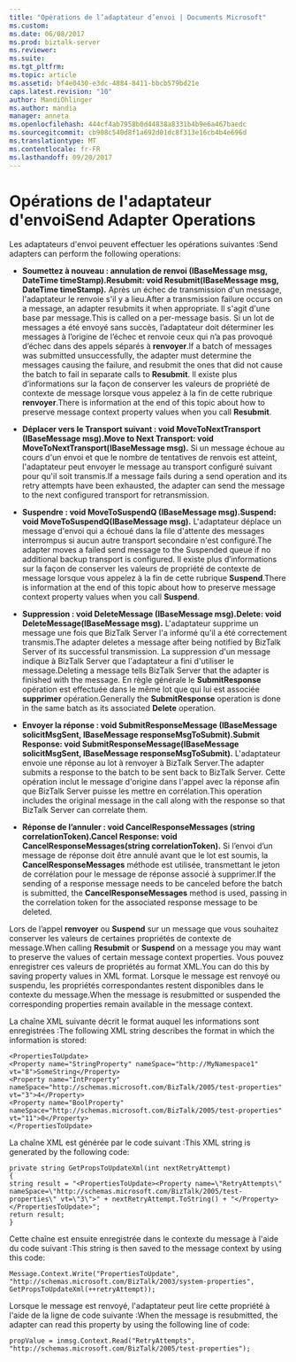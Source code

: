 ```yaml
---
title: "Opérations de l’adaptateur d’envoi | Documents Microsoft"
ms.custom: 
ms.date: 06/08/2017
ms.prod: biztalk-server
ms.reviewer: 
ms.suite: 
ms.tgt_pltfrm: 
ms.topic: article
ms.assetid: bf4e0430-e3dc-4884-8411-bbcb579bd21e
caps.latest.revision: "10"
author: MandiOhlinger
ms.author: mandia
manager: anneta
ms.openlocfilehash: 444cf4ab7958b0d44838a8331b4b9e6a467baedc
ms.sourcegitcommit: cb908c540d8f1a692d01dc8f313e16cb4b4e696d
ms.translationtype: MT
ms.contentlocale: fr-FR
ms.lasthandoff: 09/20/2017
---
```

# <a name="send-adapter-operations"></a><span data-ttu-id="16060-102">Opérations de l'adaptateur d'envoi</span><span class="sxs-lookup"><span data-stu-id="16060-102">Send Adapter Operations</span></span>
<span data-ttu-id="16060-103">Les adaptateurs d'envoi peuvent effectuer les opérations suivantes :</span><span class="sxs-lookup"><span data-stu-id="16060-103">Send adapters can perform the following operations:</span></span>  
  
-   <span data-ttu-id="16060-104">**Soumettez à nouveau : annulation de renvoi (IBaseMessage msg, DateTime timeStamp).**</span><span class="sxs-lookup"><span data-stu-id="16060-104">**Resubmit: void Resubmit(IBaseMessage msg, DateTime timeStamp).**</span></span> <span data-ttu-id="16060-105">Après un échec de transmission d'un message, l'adaptateur le renvoie s'il y a lieu.</span><span class="sxs-lookup"><span data-stu-id="16060-105">After a transmission failure occurs on a message, an adapter resubmits it when appropriate.</span></span> <span data-ttu-id="16060-106">Il s'agit d'une base par message.</span><span class="sxs-lookup"><span data-stu-id="16060-106">This is called on a per-message basis.</span></span> <span data-ttu-id="16060-107">Si un lot de messages a été envoyé sans succès, l’adaptateur doit déterminer les messages à l’origine de l’échec et renvoie ceux qui n’a pas provoqué d’échec dans des appels séparés à **renvoyer**.</span><span class="sxs-lookup"><span data-stu-id="16060-107">If a batch of messages was submitted unsuccessfully, the adapter must determine the messages causing the failure, and resubmit the ones that did not cause the batch to fail in separate calls to **Resubmit**.</span></span> <span data-ttu-id="16060-108">Il existe plus d’informations sur la façon de conserver les valeurs de propriété de contexte de message lorsque vous appelez à la fin de cette rubrique **renvoyer**.</span><span class="sxs-lookup"><span data-stu-id="16060-108">There is information at the end of this topic about how to preserve message context property values when you call **Resubmit**.</span></span>  
  
-   <span data-ttu-id="16060-109">**Déplacer vers le Transport suivant : void MoveToNextTransport (IBaseMessage msg).**</span><span class="sxs-lookup"><span data-stu-id="16060-109">**Move to Next Transport: void MoveToNextTransport(IBaseMessage msg).**</span></span> <span data-ttu-id="16060-110">Si un message échoue au cours d'un envoi et que le nombre de tentatives de renvois est atteint, l'adaptateur peut envoyer le message au transport configuré suivant pour qu'il soit transmis.</span><span class="sxs-lookup"><span data-stu-id="16060-110">If a message fails during a send operation and its retry attempts have been exhausted, the adapter can send the message to the next configured transport for retransmission.</span></span>  
  
-   <span data-ttu-id="16060-111">**Suspendre : void MoveToSuspendQ (IBaseMessage msg).**</span><span class="sxs-lookup"><span data-stu-id="16060-111">**Suspend: void MoveToSuspendQ(IBaseMessage msg).**</span></span> <span data-ttu-id="16060-112">L'adaptateur déplace un message d'envoi qui a échoué dans la file d'attente des messages interrompus si aucun autre transport secondaire n'est configuré.</span><span class="sxs-lookup"><span data-stu-id="16060-112">The adapter moves a failed send message to the Suspended queue if no additional backup transport is configured.</span></span> <span data-ttu-id="16060-113">Il existe plus d’informations sur la façon de conserver les valeurs de propriété de contexte de message lorsque vous appelez à la fin de cette rubrique **Suspend**.</span><span class="sxs-lookup"><span data-stu-id="16060-113">There is information at the end of this topic about how to preserve message context property values when you call **Suspend**.</span></span>  
  
-   <span data-ttu-id="16060-114">**Suppression : void DeleteMessage (IBaseMessage msg).**</span><span class="sxs-lookup"><span data-stu-id="16060-114">**Delete: void DeleteMessage(IBaseMessage msg).**</span></span> <span data-ttu-id="16060-115">L'adaptateur supprime un message une fois que BizTalk Server l'a informé qu'il a été correctement transmis.</span><span class="sxs-lookup"><span data-stu-id="16060-115">The adapter deletes a message after being notified by BizTalk Server of its successful transmission.</span></span> <span data-ttu-id="16060-116">La suppression d'un message indique à BizTalk Server que l'adaptateur a fini d'utiliser le message.</span><span class="sxs-lookup"><span data-stu-id="16060-116">Deleting a message tells BizTalk Server that the adapter is finished with the message.</span></span> <span data-ttu-id="16060-117">En règle générale le **SubmitResponse** opération est effectuée dans le même lot que qui lui est associée **supprimer** opération.</span><span class="sxs-lookup"><span data-stu-id="16060-117">Generally the **SubmitResponse** operation is done in the same batch as its associated **Delete** operation.</span></span>  
  
-   <span data-ttu-id="16060-118">**Envoyer la réponse : void SubmitResponseMessage (IBaseMessage solicitMsgSent, IBaseMessage responseMsgToSubmit).**</span><span class="sxs-lookup"><span data-stu-id="16060-118">**Submit Response: void SubmitResponseMessage(IBaseMessage solicitMsgSent, IBaseMessage responseMsgToSubmit).**</span></span> <span data-ttu-id="16060-119">L'adaptateur envoie une réponse au lot à renvoyer à BizTalk Server.</span><span class="sxs-lookup"><span data-stu-id="16060-119">The adapter submits a response to the batch to be sent back to BizTalk Server.</span></span> <span data-ttu-id="16060-120">Cette opération inclut le message d'origine dans l'appel avec la réponse afin que BizTalk Server puisse les mettre en corrélation.</span><span class="sxs-lookup"><span data-stu-id="16060-120">This operation includes the original message in the call along with the response so that BizTalk Server can correlate them.</span></span>  
  
-   <span data-ttu-id="16060-121">**Réponse de l’annuler : void CancelResponseMessages (string correlationToken).**</span><span class="sxs-lookup"><span data-stu-id="16060-121">**Cancel Response: void CancelResponseMessages(string correlationToken).**</span></span> <span data-ttu-id="16060-122">Si l’envoi d’un message de réponse doit être annulé avant que le lot est soumis, la **CancelResponseMessages** méthode est utilisée, transmettant le jeton de corrélation pour le message de réponse associé à supprimer.</span><span class="sxs-lookup"><span data-stu-id="16060-122">If the sending of a response message needs to be canceled before the batch is submitted, the **CancelResponseMessages** method is used, passing in the correlation token for the associated response message to be deleted.</span></span>  
  
 <span data-ttu-id="16060-123">Lors de l’appel **renvoyer** ou **Suspend** sur un message que vous souhaitez conserver les valeurs de certaines propriétés de contexte de message.</span><span class="sxs-lookup"><span data-stu-id="16060-123">When calling **Resubmit** or **Suspend** on a message you may want to preserve the values of certain message context properties.</span></span> <span data-ttu-id="16060-124">Vous pouvez enregistrer ces valeurs de propriétés au format XML.</span><span class="sxs-lookup"><span data-stu-id="16060-124">You can do this by saving property values in XML format.</span></span> <span data-ttu-id="16060-125">Lorsque le message est renvoyé ou suspendu, les propriétés correspondantes restent disponibles dans le contexte du message.</span><span class="sxs-lookup"><span data-stu-id="16060-125">When the message is resubmitted or suspended the corresponding properties remain available in the message context.</span></span>  
  
 <span data-ttu-id="16060-126">La chaîne XML suivante décrit le format auquel les informations sont enregistrées :</span><span class="sxs-lookup"><span data-stu-id="16060-126">The following XML string describes the format in which the information is stored:</span></span>  
  
```  
<PropertiesToUpdate>  
<Property name="StringProperty" nameSpace="http://MyNamespace1" vt="8">SomeString</Property>  
<Property name="IntProperty" nameSpace="http://schemas.microsoft.com/BizTalk/2005/test-properties" vt="3">4</Property>  
<Property name="BoolProperty" nameSpace="http://schemas.microsoft.com/BizTalk/2005/test-properties" vt="11">0</Property>  
</PropertiesToUpdate>  
```  
  
 <span data-ttu-id="16060-127">La chaîne XML est générée par le code suivant :</span><span class="sxs-lookup"><span data-stu-id="16060-127">This XML string is generated by the following code:</span></span>  
  
```  
private string GetPropsToUpdateXml(int nextRetryAttempt)  
{  
string result = "<PropertiesToUpdate><Property name=\"RetryAttempts\" nameSpace=\"http://schemas.microsoft.com/BizTalk/2005/test-properties\" vt=\"3\">" + nextRetryAttempt.ToString() + "</Property></PropertiesToUpdate>";  
return result;  
}  
```  
  
 <span data-ttu-id="16060-128">Cette chaîne est ensuite enregistrée dans le contexte du message à l'aide du code suivant :</span><span class="sxs-lookup"><span data-stu-id="16060-128">This string is then saved to the message context by using this code:</span></span>  
  
```  
Message.Context.Write("PropertiesToUpdate", "http://schemas.microsoft.com/BizTalk/2003/system-properties", GetPropsToUpdateXml(++retryAttempt));  
```  
  
 <span data-ttu-id="16060-129">Lorsque le message est renvoyé, l'adaptateur peut lire cette propriété à l'aide de la ligne de code suivante :</span><span class="sxs-lookup"><span data-stu-id="16060-129">When the message is resubmitted, the adapter can read this property by using the following line of code:</span></span>  
  
```  
propValue = inmsg.Context.Read("RetryAttempts", "http://schemas.microsoft.com/BizTalk/2005/test-properties");  
```